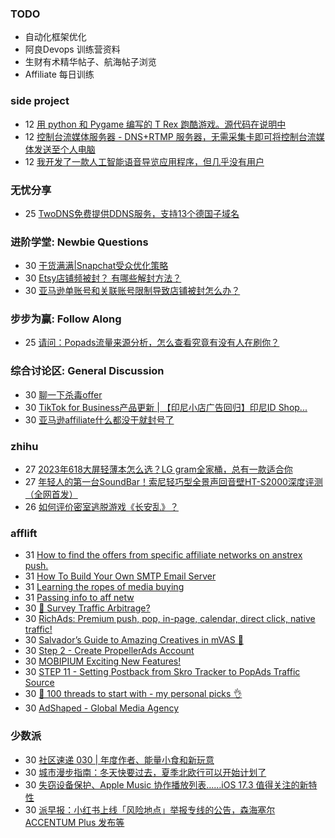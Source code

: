 ### TODO
-  自动化框架优化
-  阿良Devops 训练营资料
-  生财有术精华帖子、航海帖子浏览
-  Affiliate 每日训练

### side project
<!-- sideproject:START -->
-  12 [用 python 和 Pygame 编写的 T Rex 跑酷游戏。源代码在说明中](https://www.youtube.com/watch?v=pZySIXSelCA)
-  12 [控制台流媒体服务器 - DNS+RTMP 服务器，无需采集卡即可将控制台流媒体发送至个人电脑](https://github.com/Aioros/console-streaming-server)
-  12 [我开发了一款人工智能语音导览应用程序，但几乎没有用户](https://www.reddit.com/r/SideProject/comments/18gpp0e/ive_built_an_ai_audio_tour_app_but_have_almost_no/)<!-- sideproject:END -->


### 无忧分享
<!-- ruyo:START -->
-  25 [TwoDNS免费提供DDNS服务，支持13个德国子域名](https://51.ruyo.net/18595.html)<!-- ruyo:END -->

### 进阶学堂: Newbie Questions
<!-- advertcn1:START -->
-  30 [干货满满|Snapchat受众优化策略](https://www.advertcn.com/thread-113874-1-1.html)
-  30 [Etsy店铺频被封？ 有哪些解封方法？](https://www.advertcn.com/thread-113871-1-1.html)
-  30 [亚马逊单账号和关联账号限制导致店铺被封怎么办？](https://www.advertcn.com/thread-113868-1-1.html)<!-- advertcn1:END -->

### 步步为赢: Follow Along
<!-- advertcn2:START -->
-  25 [请问：Popads流量来源分析，怎么查看究竟有没有人在刷你？](https://www.advertcn.com/thread-113807-1-1.html)<!-- advertcn2:END -->

### 综合讨论区: General Discussion
<!-- advertcn3:START -->
-  30 [聊一下杀毒offer](https://www.advertcn.com/thread-113872-1-1.html)
-  30 [TikTok for Business产品更新 | 【印尼小店广告回归】印尼ID Shop...](https://www.advertcn.com/thread-113870-1-1.html)
-  30 [亚马逊affiliate什么都没干就封号了](https://www.advertcn.com/thread-113866-1-1.html)<!-- advertcn3:END -->


### zhihu
<!-- zhihu:START -->
-  27 [2023年618大屏轻薄本怎么选？LG gram全家桶，总有一款适合你](http://zhuanlan.zhihu.com/p/632641888?utm_campaign=rss&utm_medium=rss&utm_source=rss&utm_content=title)
-  27 [年轻人的第一台SoundBar！索尼轻巧型全景声回音壁HT-S2000深度评测（全网首发）](http://zhuanlan.zhihu.com/p/630990296?utm_campaign=rss&utm_medium=rss&utm_source=rss&utm_content=title)
-  26 [如何评价密室逃脱游戏《长安乱》？](http://www.zhihu.com/question/563950552/answer/3045961312?utm_campaign=rss&utm_medium=rss&utm_source=rss&utm_content=title)<!-- zhihu:END -->

### afflift
<!-- afflift:START -->
-  31 [How to find the offers from specific affiliate networks on anstrex push.](https://afflift.com/f/threads/how-to-find-the-offers-from-specific-affiliate-networks-on-anstrex-push.10492/)
-  31 [How To Build Your Own SMTP Email Server](https://afflift.com/f/threads/how-to-build-your-own-smtp-email-server.12556/)
-  31 [Learning the ropes of media buying](https://afflift.com/f/threads/learning-the-ropes-of-media-buying.12455/)
-  31 [Passing info to aff netw](https://afflift.com/f/threads/passing-info-to-aff-netw.12555/)
-  30 [🚦 Survey Traffic Arbitrage?](https://afflift.com/f/threads/%F0%9F%9A%A6-survey-traffic-arbitrage.12508/)
-  30 [RichAds: Premium push, pop, in-page, calendar, direct click, native traffic!](https://afflift.com/f/threads/richads-premium-push-pop-in-page-calendar-direct-click-native-traffic.991/)
-  30 [Salvador’s Guide to Amazing Creatives in mVAS 🎨](https://afflift.com/f/threads/salvador%E2%80%99s-guide-to-amazing-creatives-in-mvas-%F0%9F%8E%A8.12553/)
-  30 [Step 2 - Create PropellerAds Account](https://afflift.com/f/threads/step-2-create-propellerads-account.7473/)
-  30 [MOBIPIUM Exciting New Features!](https://afflift.com/f/threads/mobipium-exciting-new-features.12551/)
-  30 [STEP 11 - Setting Postback from Skro Tracker to PopAds Traffic Source](https://afflift.com/f/threads/step-11-setting-postback-from-skro-tracker-to-popads-traffic-source.12322/)
-  30 [🚀 100 threads to start with - my personal picks 👌](https://afflift.com/f/threads/%F0%9F%9A%80-100-threads-to-start-with-my-personal-picks-%F0%9F%91%8C.12001/)
-  30 [AdShaped - Global Media Agency](https://afflift.com/f/threads/adshaped-global-media-agency.7136/)<!-- afflift:END -->

### 少数派
<!-- sspai:START -->
-  30 [社区速递 030 | 年度作者、能量小食和新玩意](https://sspai.com/post/86185)
-  30 [城市漫步指南：冬天快要过去，夏季北欧行可以开始计划了](https://sspai.com/post/85975)
-  30 [失窃设备保护、Apple Music 协作播放列表……iOS 17.3 值得关注的新特性](https://sspai.com/post/86155)
-  30 [派早报：小红书上线「风险地点」举报专线的公告，森海塞尔 ACCENTUM Plus 发布等](https://sspai.com/post/86177)<!-- sspai:END -->
